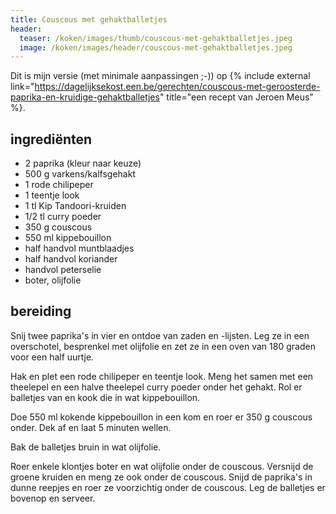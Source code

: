 ```yaml
---
title: Couscous met gehaktballetjes
header:
  teaser: /koken/images/thumb/couscous-met-gehaktballetjes.jpeg
  image: /koken/images/header/couscous-met-gehaktballetjes.jpeg
---
```


Dit is mijn versie (met minimale aanpassingen ;-)) op {% include external link="https://dagelijksekost.een.be/gerechten/couscous-met-geroosterde-paprika-en-kruidige-gehaktballetjes" title="een recept van Jeroen Meus" %}.

## ingrediënten

* 2 paprika (kleur naar keuze)
* 500 g varkens/kalfsgehakt
* 1 rode chilipeper
* 1 teentje look
* 1 tl Kip Tandoori-kruiden
* 1/2 tl curry poeder
* 350 g couscous
* 550 ml kippebouillon
* half handvol muntblaadjes
* half handvol koriander
* handvol peterselie
* boter, olijfolie

## bereiding

Snij twee paprika's in vier en ontdoe van zaden en -lijsten. Leg ze in een overschotel, besprenkel met olijfolie en zet ze in een oven van 180 graden voor een half uurtje.

Hak en plet een rode chilipeper en teentje look. Meng het samen met een theelepel en een halve theelepel curry poeder onder het gehakt. Rol er balletjes van en kook die in wat kippebouillon.

Doe 550 ml kokende kippebouillon in een kom en roer er 350 g couscous onder. Dek af en laat 5 minuten wellen.

Bak de balletjes bruin in wat olijfolie.

Roer enkele klontjes boter en wat olijfolie onder de couscous. Versnijd de groene kruiden en meng ze ook onder de couscous. Snijd de paprika's in dunne reepjes en roer ze voorzichtig onder de couscous. Leg de balletjes er bovenop en serveer.

